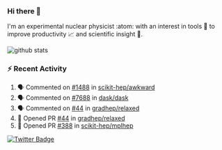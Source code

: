### Hi there 👋 

I'm an experimental nuclear physicist :atom: with an interest in tools :wrench: to improve productivity :chart_with_upwards_trend: and scientific insight :telescope:.

![github stats](https://github-readme-stats.vercel.app/api?username=agoose77&show_icons=true&hide_rank=true&hide_title=true&bg_color=30,e76445,904e95&text_color=efe3ec&icon_color=efe3ec)
<!--
**agoose77/agoose77** is a ✨ _special_ ✨ repository because its `README.md` (this file) appears on your GitHub profile.

Here are some ideas to get you started:

- 🔭 I’m currently working on ...
- 🌱 I’m currently learning ...
- 👯 I’m looking to collaborate on ...
- 🤔 I’m looking for help with ...
- 💬 Ask me about ...
- 📫 How to reach me: ...
- 😄 Pronouns: ...
- ⚡ Fun fact: ...
-->

### :zap: Recent Activity
<!--START_SECTION:activity-->
1. 🗣 Commented on [#1488](https://github.com/scikit-hep/awkward/issues/1488) in [scikit-hep/awkward](https://github.com/scikit-hep/awkward)
2. 🗣 Commented on [#7688](https://github.com/dask/dask/issues/7688) in [dask/dask](https://github.com/dask/dask)
3. 🗣 Commented on [#44](https://github.com/gradhep/relaxed/issues/44) in [gradhep/relaxed](https://github.com/gradhep/relaxed)
4. 💪 Opened PR [#44](https://github.com/gradhep/relaxed/pull/44) in [gradhep/relaxed](https://github.com/gradhep/relaxed)
5. 💪 Opened PR [#388](https://github.com/scikit-hep/mplhep/pull/388) in [scikit-hep/mplhep](https://github.com/scikit-hep/mplhep)
<!--END_SECTION:activity-->


[![Twitter Badge](https://img.shields.io/twitter/follow/agoose77?style=flat-square&logo=Twitter&logoColor=white&color=cornflowerblue)](https://twitter.com/agoose77)

